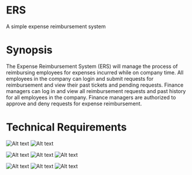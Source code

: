 # ERS
A simple expense reimbursement system


# Synopsis
The Expense Reimbursement System (ERS) will manage the process of reimbursing employees for expenses incurred while on company time. All employees in the company can login and submit requests for reimbursement and view their past tickets and pending requests. Finance managers can log in and view all reimbursement requests and past history for all employees in the company. Finance managers are authorized to approve and deny requests for expense reimbursement.

# Technical Requirements
![Alt text](https://i0.wp.com/www.knowledgewala.com/wp-content/uploads/2016/07/java-jdbc.png?fit=300%2C160)
![Alt text](https://encrypted-tbn0.gstatic.com/images?q=tbn:ANd9GcT7p30NhcbPkQYWd3Dt05o_d6x1KTGQf20kADHuCalV9xZAbN9A)

![Alt text](https://assets.dynatrace.com/content/dam/dynatrace/misc/plugin-icons/ent-oracleweblogic.jpg)
![Alt text](https://www.shareicon.net/data/128x128/2015/10/24/661304_interface_512x512.png)
![Alt text](http://www.incredihost.in/images/f_java.png)

![Alt text](http://www.iconninja.com/files/202/177/300/technologies-front-end-markup-language-long-shadow-web-web-technology-html-icon.png)
![Alt text](http://www.iconninja.com/files/218/863/707/front-end-long-shadow-web-css-web-technology-icon.png)
![Alt text](http://www.iconninja.com/files/947/593/310/markup-language-web-technology-long-shadow-javascript-front-end-web-js-icon.png)
